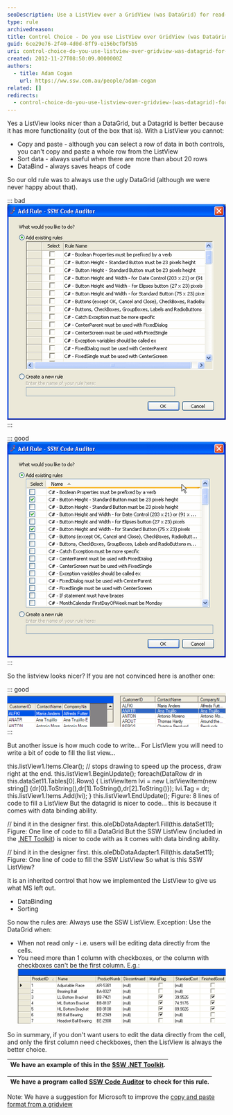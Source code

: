 ```yaml
---
seoDescription: Use a ListView over a GridView (was DataGrid) for read-only data display in Windows Forms applications to achieve a nicer look and improved functionality.
type: rule
archivedreason:
title: Control Choice - Do you use ListView over GridView (was DataGrid) for ReadOnly? (Windows Forms only)
guid: 6ce29e76-2f40-4d0d-8ff9-e156bcfbf5b5
uri: control-choice-do-you-use-listview-over-gridview-was-datagrid-for-readonly-windows-forms-only
created: 2012-11-27T08:50:09.0000000Z
authors:
  - title: Adam Cogan
    url: https://ww.ssw.com.au/people/adam-cogan
related: []
redirects:
  - control-choice-do-you-use-listview-over-gridview-(was-datagrid)-for-readonly-(windows-forms-only)
---
```


Yes a ListView looks nicer than a DataGrid, but a Datagrid is better because it has more functionality (out of the box that is). With a ListView you cannot:

- Copy and paste - although you can select a row of data in both controls, you can't copy and paste a whole row from the ListView
- Sort data - always useful when there are more than about 20 rows
- DataBind - always saves heaps of code

<!--endintro-->

So our old rule was to always use the ugly DataGrid (although we were never happy about that).

::: bad  
![Figure: Bad Example - The DataGrid is ugly](../../assets/UsingDataGridWhenNotNeeded.gif)  
:::

::: good  
![Figure: Good Example - A beautiful ListView - a nicer look over the datagrid](../../assets/SortableListView.gif)  
:::

So the listview looks nicer? If you are not convinced here is another one:

::: good  
![Figure: Good Example - The appearance of DataGrid and ListView](../../assets/DatagridVSListview.gif)  
:::

But another issue is how much code to write... For ListView you will need to write a bit of code to fill the list view...

this.listView1.Items.Clear(); // stops drawing to speed up the process, draw right at the end. this.listView1.BeginUpdate(); foreach(DataRow dr in this.dataSet11.Tables[0].Rows) { ListViewItem lvi = new ListViewItem(new string[] {dr[0].ToString(),dr[1].ToString(),dr[2].ToString()}); lvi.Tag = dr; this.listView1.Items.Add(lvi); } this.listView1.EndUpdate();
Figure: 8 lines of code to fill a ListView
But the datagrid is nicer to code... this is because it comes with data binding ability.

// bind it in the designer first. this.oleDbDataAdapter1.Fill(this.dataSet11);
Figure: One line of code to fill a DataGrid
But the SSW ListView (included in the [.NET Toolkit](http://www.ssw.com.au/ssw/NETToolkit/)) is nicer to code with as it comes with data binding ability.

// bind it in the designer first. this.oleDbDataAdapter1.Fill(this.dataSet11);
Figure: One line of code to fill the SSW ListView
So what is this SSW ListView?

It is an inherited control that how we implemented the ListView to give us what MS left out.

- DataBinding
- Sorting

So now the rules are:
Always use the SSW ListView.
Exception: Use the DataGrid when:

- When not read only - i.e. users will be editing data directly from the cells.
- You need more than 1 column with checkboxes, or the column with checkboxes can't be the first column. E.g.:
  ![Figure: One place when you choose a DataGrid over a ListView is when you have 2 checkbox fields](../../assets/DataGrid2CheckBoxes.gif)

So in summary, if you don't want users to edit the data directly from the cell, and only the first column need checkboxes, then the ListView is always the better choice.

| We have an example of this in the [SSW .NET Toolkit](http://www.ssw.com.au/ssw/NETToolkit/). |
| -------------------------------------------------------------------------------------------- |

| We have a program called [SSW Code Auditor](http://www.ssw.com.au/ssw/CodeAuditor/) to check for this rule. |
| ----------------------------------------------------------------------------------------------------------- |

Note: We have a suggestion for Microsoft to improve the [copy and paste format from a gridview](http://www.ssw.com.au/ssw/Standards/BetterSoftwareSuggestions/MSForm.aspx#DataGridsFormattingonCopy)
